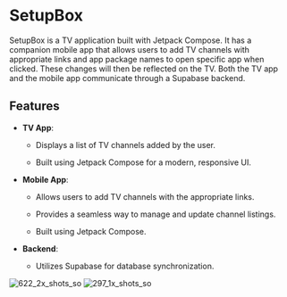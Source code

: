 # SetupBox

SetupBox is a TV application built with Jetpack Compose. It has a companion mobile app that allows users to add TV channels with appropriate links and app package names to open specific app when clicked. These changes will then be reflected on the TV. Both the TV app and the mobile app communicate through a Supabase backend.



## Features

- **TV App**: 
  - Displays a list of TV channels added by the user.
  
  - Built using Jetpack Compose for a modern, responsive UI.

- **Mobile App**: 
  - Allows users to add TV channels with the appropriate links.
  
  - Provides a seamless way to manage and update channel listings.
  - Built using Jetpack Compose.

- **Backend**: 
  - Utilizes Supabase for database synchronization.
 
  


![622_2x_shots_so](https://github.com/sai-charan2003/Setup-Box/assets/83913880/31b6e015-43a7-4685-bb4b-3ddc229ecb97)
![297_1x_shots_so](https://github.com/sai-charan2003/Setup-Box/assets/83913880/3961af83-6078-4142-9ce9-4bffb129cd69)
